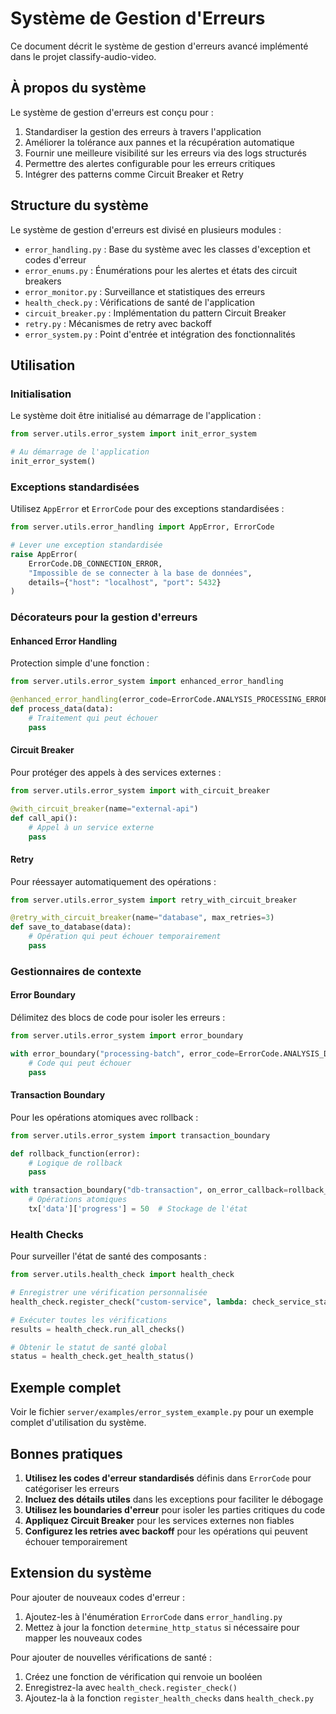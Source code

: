 # Système de Gestion d'Erreurs

Ce document décrit le système de gestion d'erreurs avancé implémenté dans le projet classify-audio-video.

## À propos du système

Le système de gestion d'erreurs est conçu pour :

1. Standardiser la gestion des erreurs à travers l'application
2. Améliorer la tolérance aux pannes et la récupération automatique
3. Fournir une meilleure visibilité sur les erreurs via des logs structurés
4. Permettre des alertes configurable pour les erreurs critiques
5. Intégrer des patterns comme Circuit Breaker et Retry

## Structure du système

Le système de gestion d'erreurs est divisé en plusieurs modules :

- `error_handling.py` : Base du système avec les classes d'exception et codes d'erreur
- `error_enums.py` : Énumérations pour les alertes et états des circuit breakers
- `error_monitor.py` : Surveillance et statistiques des erreurs
- `health_check.py` : Vérifications de santé de l'application
- `circuit_breaker.py` : Implémentation du pattern Circuit Breaker
- `retry.py` : Mécanismes de retry avec backoff
- `error_system.py` : Point d'entrée et intégration des fonctionnalités

## Utilisation

### Initialisation

Le système doit être initialisé au démarrage de l'application :

```python
from server.utils.error_system import init_error_system

# Au démarrage de l'application
init_error_system()
```

### Exceptions standardisées

Utilisez `AppError` et `ErrorCode` pour des exceptions standardisées :

```python
from server.utils.error_handling import AppError, ErrorCode

# Lever une exception standardisée
raise AppError(
    ErrorCode.DB_CONNECTION_ERROR,
    "Impossible de se connecter à la base de données",
    details={"host": "localhost", "port": 5432}
)
```

### Décorateurs pour la gestion d'erreurs

#### Enhanced Error Handling

Protection simple d'une fonction :

```python
from server.utils.error_system import enhanced_error_handling

@enhanced_error_handling(error_code=ErrorCode.ANALYSIS_PROCESSING_ERROR)
def process_data(data):
    # Traitement qui peut échouer
    pass
```

#### Circuit Breaker

Pour protéger des appels à des services externes :

```python
from server.utils.error_system import with_circuit_breaker

@with_circuit_breaker(name="external-api")
def call_api():
    # Appel à un service externe
    pass
```

#### Retry

Pour réessayer automatiquement des opérations :

```python
from server.utils.error_system import retry_with_circuit_breaker

@retry_with_circuit_breaker(name="database", max_retries=3)
def save_to_database(data):
    # Opération qui peut échouer temporairement
    pass
```

### Gestionnaires de contexte

#### Error Boundary

Délimitez des blocs de code pour isoler les erreurs :

```python
from server.utils.error_system import error_boundary

with error_boundary("processing-batch", error_code=ErrorCode.ANALYSIS_DATA_ERROR):
    # Code qui peut échouer
    pass
```

#### Transaction Boundary

Pour les opérations atomiques avec rollback :

```python
from server.utils.error_system import transaction_boundary

def rollback_function(error):
    # Logique de rollback
    pass

with transaction_boundary("db-transaction", on_error_callback=rollback_function) as tx:
    # Opérations atomiques
    tx['data']['progress'] = 50  # Stockage de l'état
```

### Health Checks

Pour surveiller l'état de santé des composants :

```python
from server.utils.health_check import health_check

# Enregistrer une vérification personnalisée
health_check.register_check("custom-service", lambda: check_service_status())

# Exécuter toutes les vérifications
results = health_check.run_all_checks()

# Obtenir le statut de santé global
status = health_check.get_health_status()
```

## Exemple complet

Voir le fichier `server/examples/error_system_example.py` pour un exemple complet d'utilisation du système.

## Bonnes pratiques

1. **Utilisez les codes d'erreur standardisés** définis dans `ErrorCode` pour catégoriser les erreurs
2. **Incluez des détails utiles** dans les exceptions pour faciliter le débogage
3. **Utilisez les boundaries d'erreur** pour isoler les parties critiques du code
4. **Appliquez Circuit Breaker** pour les services externes non fiables
5. **Configurez les retries avec backoff** pour les opérations qui peuvent échouer temporairement

## Extension du système

Pour ajouter de nouveaux codes d'erreur :

1. Ajoutez-les à l'énumération `ErrorCode` dans `error_handling.py`
2. Mettez à jour la fonction `determine_http_status` si nécessaire pour mapper les nouveaux codes

Pour ajouter de nouvelles vérifications de santé :

1. Créez une fonction de vérification qui renvoie un booléen
2. Enregistrez-la avec `health_check.register_check()`
3. Ajoutez-la à la fonction `register_health_checks` dans `health_check.py`
